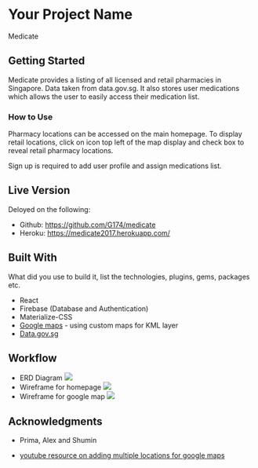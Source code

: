 # Your Project Name

Medicate

## Getting Started

Medicate provides a listing of all licensed and retail pharmacies in Singapore. Data taken from data.gov.sg. It also stores user medications which allows the user to easily access their medication list.

### How to Use

Pharmacy locations can be accessed on the main homepage. To display retail locations, click on icon top left of the map display and check box to reveal retail pharmacy locations.

Sign up is required to add user profile and assign medications list.

## Live Version

Deloyed on the following:

- Github: <https://github.com/G174/medicate>
- Heroku: <https://medicate2017.herokuapp.com/>

## Built With

What did you use to build it, list the technologies, plugins, gems, packages etc.

- React
- Firebase (Database and Authentication)
- Materialize-CSS
- [Google maps](https://www.google.com.sg/maps/@1.3462799,103.7592919,11z/data=!4m2!6m1!1s1-WIuuq1TjhOCQnTIWv_hRsvzCeg?hl=en) - using custom maps for KML layer
- [Data.gov.sg](https://data.gov.sg/dataset/listing-of-licensed-pharmacies?view_id=1a13c7da-a4a8-4808-b34b-eca95eef94a4&resource_id=16db7800-d81e-4d0d-9d59-936f2c10d668)

## Workflow

- ERD Diagram ![](/public/assets/images/erd.jpeg)
- Wireframe for homepage ![](/public/assets/images/medicate_home.jpeg)
- Wireframe for google map ![](/public/assets/images/medicate_map.jpeg)

## Acknowledgments

- Prima, Alex and Shumin

- [youtube resource on adding multiple locations for google maps](https://www.youtube.com/watch?v=gYa8PtGi4GY)
